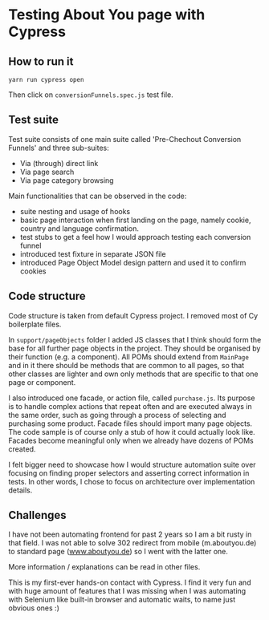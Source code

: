 # Testing About You page with Cypress

## How to run it
```
yarn run cypress open
```
Then click on `conversionFunnels.spec.js` test file.

## Test suite
Test suite consists of one main suite called 'Pre-Chechout Conversion Funnels' and three sub-suites:
* Via (through) direct link
* Via page search
* Via page category browsing

Main functionalities that can be observed in the code:
- suite nesting and usage of hooks
- basic page interaction when first landing on the page,
namely cookie, country and language confirmation.
- test stubs to get a feel how I would approach testing each conversion funnel
- introduced test fixture in separate JSON file
- introduced Page Object Model design pattern and used it to confirm cookies

## Code structure
Code structure is taken from default Cypress project. I removed most of Cy boilerplate files.

In `support/pageObjects` folder I added JS classes that I think should form the base for all further page objects in the project. They should be organised by
their function (e.g. a component). All POMs should extend from `MainPage` and in it there should be methods that are common to all pages, so that other classes are lighter and own only methods that are specific to that one page or component.

I also introduced one facade, or action file, called `purchase.js`. Its purpose is to handle complex actions that repeat often and are executed always in the same order, such as going through a process of selecting and purchasing some product. Facade files should import many page objects. The code sample is of course only a stub of how it could actually look like. Facades become meaningful only when we already have dozens of POMs created. 

I felt bigger need to showcase how I would structure automation suite over focusing on finding proper selectors and asserting correct information in tests. In other words, I chose to focus on architecture over implementation details.

## Challenges
I have not been automating frontend for past 2 years so I am a bit rusty in that field. I was not able to solve 302 redirect from mobile (m.aboutyou.de) to standard page (www.aboutyou.de) so I went with the latter one.

More information / explanations can be read in other files.

This is my first-ever hands-on contact with Cypress. I find it very fun and with huge amount of features that I was missing when I was automating with Selenium like built-in browser and automatic waits, to name just obvious ones :)
